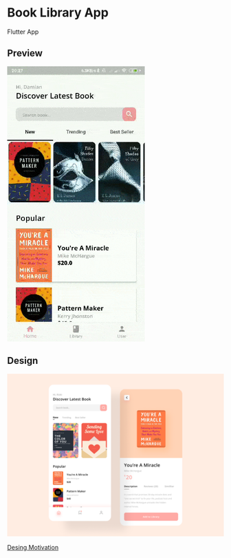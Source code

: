 # Book Library App
Flutter App
## Preview
![App](assets/images/app.gif)
## Design
![Desing](assets/images/desing.png)

[Desing Motivation](https://www.uplabs.com/posts/book-app-ui-exploration-839b1065-bcb8-4e72-8a81-f83a11fa28ed)
